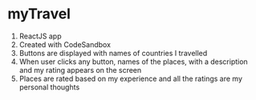 # myTravel
1. ReactJS app
2. Created with CodeSandbox 
3. Buttons are displayed with names of countries I travelled 
4. When user clicks any button, names of the places, with a description and my rating appears on the screen
5. Places are rated based on my experience and all the ratings are my personal thoughts


